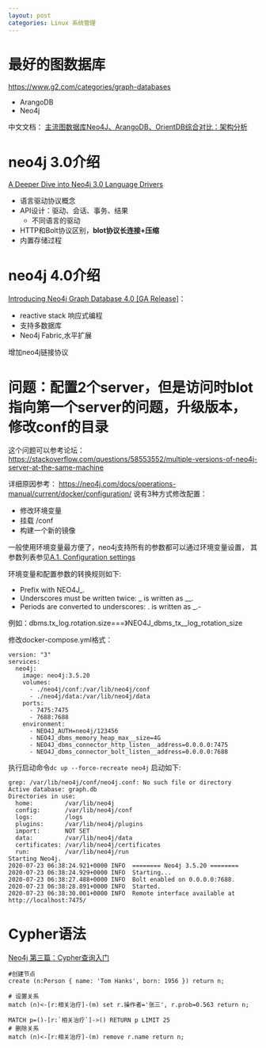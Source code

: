 ```yaml
---
layout: post
categories: Linux 系统管理
---
```


# 最好的图数据库
https://www.g2.com/categories/graph-databases

- ArangoDB
- Neo4j

中文文档：
[主流图数据库Neo4J、ArangoDB、OrientDB综合对比：架构分析](https://www.jianshu.com/p/6cab7a150755)

# neo4j 3.0介绍
[A Deeper Dive into Neo4j 3.0 Language Drivers](https://neo4j.com/blog/neo4j-3-0-language-drivers/)

- 语言驱动协议概念
- API设计：驱动、会话、事务、结果
  - 不同语言的驱动
- HTTP和Bolt协议区别，**blot协议长连接+压缩**
- 内置存储过程

# neo4j 4.0介绍
[Introducing Neo4j Graph Database 4.0 [GA Release]](https://neo4j.com/blog/neo4j-graph-database-4-0-ga-release/)：

- reactive stack 响应式编程
- 支持多数据库
- Neo4j Fabric,水平扩展

增加neo4j链接协议

# 问题：配置2个server，但是访问时blot指向第一个server的问题，升级版本，修改conf的目录

这个问题可以参考论坛：
https://stackoverflow.com/questions/58553552/multiple-versions-of-neo4j-server-at-the-same-machine


详细原因参考：
https://neo4j.com/docs/operations-manual/current/docker/configuration/
说有3种方式修改配置：

- 修改环境变量
- 挂载 /conf
- 构建一个新的镜像

一般使用环境变量最方便了，neo4j支持所有的参数都可以通过环境变量设置，
其参数列表参见[A.1. Configuration settings](https://neo4j.com/docs/operations-manual/current/reference/configuration-settings/)


环境变量和配置参数的转换规则如下:
- Prefix with NEO4J_.
- Underscores must be written twice: _ is written as __.
- Periods are converted to underscores: . is written as _.- 

例如：dbms.tx_log.rotation.size===》NEO4J_dbms_tx__log_rotation_size

修改docker-compose.yml格式：
```
version: "3"
services:
  neo4j:
    image: neo4j:3.5.20
    volumes:
      - ./neo4j/conf:/var/lib/neo4j/conf
      - ./neo4j/data:/var/lib/neo4j/data
    ports:
      - 7475:7475
      - 7688:7688
    environment:
      - NEO4J_AUTH=neo4j/123456
      - NEO4J_dbms_memory_heap_max__size=4G
      - NEO4J_dbms_connector_http_listen__address=0.0.0.0:7475
      - NEO4J_dbms_connector_bolt_listen__address=0.0.0.0:7688
```
执行启动命令`dc up --force-recreate neo4j`
启动如下:
```
grep: /var/lib/neo4j/conf/neo4j.conf: No such file or directory
Active database: graph.db
Directories in use:
  home:         /var/lib/neo4j
  config:       /var/lib/neo4j/conf
  logs:         /logs
  plugins:      /var/lib/neo4j/plugins
  import:       NOT SET
  data:         /var/lib/neo4j/data
  certificates: /var/lib/neo4j/certificates
  run:          /var/lib/neo4j/run
Starting Neo4j.
2020-07-23 06:38:24.921+0000 INFO  ======== Neo4j 3.5.20 ========
2020-07-23 06:38:24.929+0000 INFO  Starting...
2020-07-23 06:38:27.488+0000 INFO  Bolt enabled on 0.0.0.0:7688.
2020-07-23 06:38:28.891+0000 INFO  Started.
2020-07-23 06:38:30.001+0000 INFO  Remote interface available at http://localhost:7475/
```

# Cypher语法

[Neo4j 第三篇：Cypher查询入门](https://www.cnblogs.com/ljhdo/p/5516793.html)
```
#创建节点
create (n:Person { name: 'Tom Hanks', born: 1956 }) return n;

# 设置关系
match (n)<-[r:相关治疗]-(m) set r.操作者='张三', r.prob=0.563 return n;

MATCH p=()-[r:`相关治疗`]->() RETURN p LIMIT 25
# 删除关系
match (n)<-[r:相关治疗]-(m) remove r.name return n; 
```
